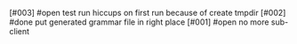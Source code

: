 [#003] #open test run hiccups on first run because of create tmpdir
[#002]       #done put generated grammar file in right place
[#001] #open no more sub-client

